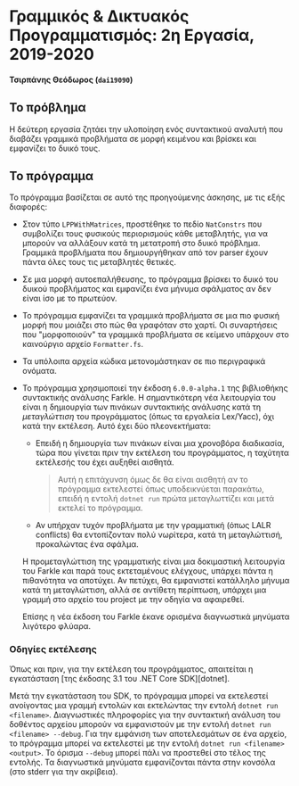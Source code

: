 # Γραμμικός & Δικτυακός Προγραμματισμός: 2η Εργασία, 2019-2020

#### Τσιρπάνης Θεόδωρος (`dai19090`)

## Το πρόβλημα

Η δεύτερη εργασία ζητάει την υλοποίηση ενός συντακτικού αναλυτή που διαβάζει γραμμικά προβλήματα σε μορφή κειμένου και βρίσκει και εμφανίζει το δυικό τους.

## Το πρόγραμμα

Το πρόγραμμα βασίζεται σε αυτό της προηγούμενης άσκησης, με τις εξής διαφορές:

* Στον τύπο `LPPWithMatrices`, προστέθηκε το πεδίο `NatConstrs` που συμβολίζει τους φυσικούς περιορισμούς κάθε μεταβλητής, για να μπορούν να αλλάξουν κατά τη μετατροπή στο δυικό πρόβλημα. Γραμμικά προβλήματα που δημιουργήθηκαν από τον parser έχουν πάντα όλες τους τις μεταβλητές θετικές.

* Σε μια μορφή αυτοεπαλήθευσης, το πρόγραμμα βρίσκει το δυικό του δυικού προβλήματος και εμφανίζει ένα μήνυμα σφάλματος αν δεν είναι ίσο με το πρωτεύον.

* Το πρόγραμμα εμφανίζει τα γραμμικά προβλήματα σε μια πιο φυσική μορφή που μοιάζει στο πώς θα γραφόταν στο χαρτί. Οι συναρτήσεις που "μορφοποιούν" τα γραμμικά προβλήματα σε κείμενο υπάρχουν στο καινούργιο αρχείο `Formatter.fs`.

* Τα υπόλοιπα αρχεία κώδικα μετονομάστηκαν σε πιο περιγραφικά ονόματα.

*
  Το πρόγραμμα χρησιμοποιεί την έκδοση `6.0.0-alpha.1` της βιβλιοθήκης συντακτικής ανάλυσης Farkle. Η σημαντικότερη νέα λειτουργία του είναι η δημιουργία των πινάκων συντακτικής ανάλυσης κατά τη _μεταγλώττιση_ του προγράμματος (όπως τα εργαλεία Lex/Yacc), όχι κατά την εκτέλεση. Αυτό έχει δύο πλεονεκτήματα:

  * Επειδή η δημιουργία των πινάκων είναι μια χρονοβόρα διαδικασία, τώρα που γίνεται πριν την εκτέλεση του προγράμματος, η ταχύτητα εκτέλεσής του έχει αυξηθεί αισθητά.

    > Αυτή η επιτάχυνση όμως δε θα είναι αισθητή αν το πρόγραμμα εκτελεστεί όπως υποδεικνύεται παρακάτω, επειδή η εντολή `dotnet run` πρώτα μεταγλωττίζει και μετά εκτελεί το πρόγραμμα.

  * Αν υπήρχαν τυχόν προβλήματα με την γραμματική (όπως LALR conflicts) θα εντοπίζονταν πολύ νωρίτερα, κατά τη μεταγλώττισή, προκαλώντας ένα σφάλμα.

  Η προμεταγλώττιση της γραμματικής είναι μια δοκιμαστική λειτουργία του Farkle και παρά τους εκτεταμένους ελέγχους, υπάρχει πάντα η πιθανότητα να αποτύχει. Αν πετύχει, θα εμφανιστεί κατάλληλο μήνυμα κατά τη μεταγλώττιση, αλλά σε αντίθετη περίπτωση, υπάρχει μια γραμμή στο αρχείο του project με την οδηγία να αφαιρεθεί.

  Επίσης η νέα έκδοση του Farkle έκανε ορισμένα διαγνωστικά μηνύματα λιγότερο φλύαρα.

### Οδηγίες εκτέλεσης

Όπως και πριν, για την εκτέλεση του προγράμματος, απαιτείται η εγκατάσταση [της έκδοσης 3.1 του .NET Core SDK][dotnet].

Μετά την εγκατάσταση του SDK, το πρόγραμμα μπορεί να εκτελεστεί ανοίγοντας μια γραμμή εντολών και εκτελώντας την εντολή `dotnet run <filename>`. Διαγνωστικές πληροφορίες για την συντακτική ανάλυση του δοθέντος αρχείου μπορούν να εμφανιστούν με την εντολή `dotnet run <filename> --debug`. Για την εμφάνιση των αποτελεσμάτων σε ένα αρχείο, το πρόγραμμα μπορεί να εκτελεστεί με την εντολή `dotnet run <filename> <output>`. Το όρισμα `--debug` μπορεί πάλι να προστεθεί στο τέλος της εντολής. Τα διαγνωστικά μηνύματα εμφανίζονται πάντα στην κονσόλα (στο stderr για την ακρίβεια).

